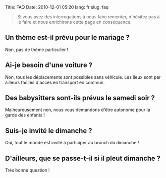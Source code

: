 Title: FAQ
Date: 2010-12-01 05:20
lang: fr
slug: faq

> Si vous avez des interrogations à nous faire remonter, n'hésitez pas à le faire et nous enrichirons cette page en conséquence.

## Un thème est-il prévu pour le mariage ?

Non, pas de thème particulier !

## Ai-je besoin d'une voiture ?

Non, tous les déplacements sont possibles sans véhicule. Les lieux sont par ailleurs faciles d'accès en transport en commun.

## Des babysitters sont-ils prévus le samedi soir ?

Malheureusement non, nous vous demandons d'être autonome pour la garde des enfants !

## Suis-je invité le dimanche ?

Oui, tout le monde est invité à participer au brunch du dimanche !

## D'ailleurs, que se passe-t-il si il pleut dimanche ?

Très bonne question !